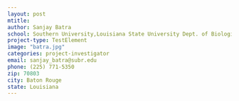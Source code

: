 ```yaml
---
layout: post
mtitle:
author: Sanjay Batra
school: Southern University,Louisiana State University Dept. of Biological Science
project-type: TestElement
image: "batra.jpg"
categories: project-investigator
email: sanjay_batra@subr.edu
phone: (225) 771-5350
zip: 70803
city: Baton Rouge
state: Louisiana
---
```

